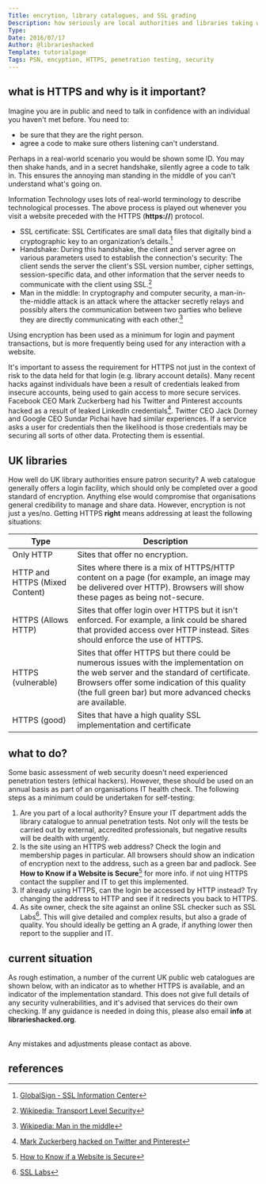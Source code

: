 ```yaml
---
Title: encrytion, library catalogues, and SSL grading
Description: how seriously are local authorities and libraries taking web security, and how can it be tested?
Type:
Date: 2016/07/17
Author: @librarieshacked
Template: tutorialpage
Tags: PSN, encyption, HTTPS, penetration testing, security
---
```


## what is HTTPS and why is it important?

Imagine you are in public and need to talk in confidence with an individual you haven't met before.  You need to:

- be sure that they are the right person.
- agree a code to make sure others listening can't understand.

Perhaps in a real-world scenario you would be shown some ID.  You may then shake hands, and in a secret handshake, silently agree a code to talk in.  This ensures the annoying man standing in the middle of you can't understand what's going on.

Information Technology uses lots of real-world terminology to describe technological processes.  The above process is played out whenever you visit a website preceded with the HTTPS (**https://**) protocol.

- SSL certificate: SSL Certificates are small data files that digitally bind a cryptographic key to an organization’s details.[^1]
- Handshake: During this handshake, the client and server agree on various parameters used to establish the connection's security: The client sends the server the client's SSL version number, cipher settings, session-specific data, and other information that the server needs to communicate with the client using SSL.[^2]
- Man in the middle: In cryptography and computer security, a man-in-the-middle attack is an attack where the attacker secretly relays and possibly alters the communication between two parties who believe they are directly communicating with each other.[^3]

Using encryption has been used as a minimum for login and payment transactions, but is more frequently being used for any interaction with a website. 

It's important to assess the requirement for HTTPS not just in the context of risk to the data held for that login (e.g. library account details).  Many recent hacks against individuals have been a result of credentials leaked from insecure accounts, being used to gain access to more secure services.  Facebook CEO Mark Zuckerberg had his Twitter and Pinterest accounts hacked as a result of leaked LinkedIn credentials[^4].  Twitter CEO Jack Dorney and Google CEO Sundar Pichai have had similar experiences.  If a service asks a user for credentials then the likelihood is those credentials may be securing all sorts of other data.  Protecting them is essential.

## UK libraries

How well do UK library authorities ensure patron security?  A web catalogue generally offers a login facility, which should only be completed over a good standard of encryption.  Anything else would compromise that organisations general credibility to manage and share data.
However, encryption is not just a yes/no.  Getting HTTPS **right** means addressing at least the following situations:

| Type | Description |
| ---- | ----------- |
| Only HTTP | Sites that offer no encryption. |
| HTTP and HTTPS (Mixed Content) | Sites where there is a mix of HTTPS/HTTP content on a page (for example, an image may be delivered over HTTP).  Browsers will show these pages as being not-secure. |
| HTTPS (Allows HTTP) | Sites that offer login over HTTPS but it isn't enforced.  For example, a link could be shared that provided access over HTTP instead.  Sites should enforce the use of HTTPS. |
| HTTPS (vulnerable) | Sites that offer HTTPS but there could be numerous issues with the implementation on the web server and the standard of certificate.  Browsers offer some indication of this quality (the full green bar) but more advanced checks are available. |
| HTTPS (good) | Sites that have a high quality SSL implementation and certificate |

## what to do?

Some basic assessment of web security doesn't need experienced penetration testers (ethical hackers).  However, these should be used on an annual basis as part of an organisations IT health check.  The following steps as a minimum could be undertaken for self-testing:

1. Are you part of a local authority?  Ensure your IT department adds the library catalogue to annual penetration tests.  Not only will the tests be carried out by external, accredited professionals, but negative results will be dealth with urgently.
2. Is the site using an HTTPS web address?  Check the login and membership pages in particular.  All browsers should show an indication of encryption next to the address, such as a green bar and padlock.  See **How to Know if a Website is Secure**[^5] for more info.  if not uing HTTPS contact the supplier and IT to get this implemented.
3. If already using HTTPS, can the login be accessed by HTTP instead? Try changing the address to HTTP and see if it redirects you back to HTTPS.
4. As site owner, check the site against an online SSL checker such as SSL Labs[^6].  This will give detailed and complex results, but also a grade of quality.  You should ideally be getting an A grade, if anything lower then report to the supplier and IT.

## current situation

As rough estimation, a number of the current UK public web catalogues are shown below, with an indicator as to whether HTTPS is available, and an indicator of the implementation standard.  This does not give full details of any security vulnerabilities, and it's advised that services do their own checking.  If any guidance is needed in doing this, please also email **info** at **librarieshacked.org**.

<table id="tblCatalogues"></table>

Any mistakes and adjustments please contact as above.

## references

[^1]: [GlobalSign - SSL Information Center](https://www.globalsign.com/en/ssl-information-center/what-is-an-ssl-certificate/)
[^2]: [Wikipedia: Transport Level Security](https://en.wikipedia.org/wiki/Transport_Layer_Security)
[^3]: [Wikipedia: Man in the middle](https://en.wikipedia.org/wiki/Man-in-the-middle_attack)
[^4]: [Mark Zuckerberg hacked on Twitter and Pinterest](https://www.theguardian.com/technology/2016/jun/06/mark-zuckerberg-hacked-on-twitter-and-pinterest)
[^5]: [How to Know if a Website is Secure](https://blog.digicert.com/buy-site-know-website-secure/)
[^6]: [SSL Labs](https://www.ssllabs.com/ssltest/)